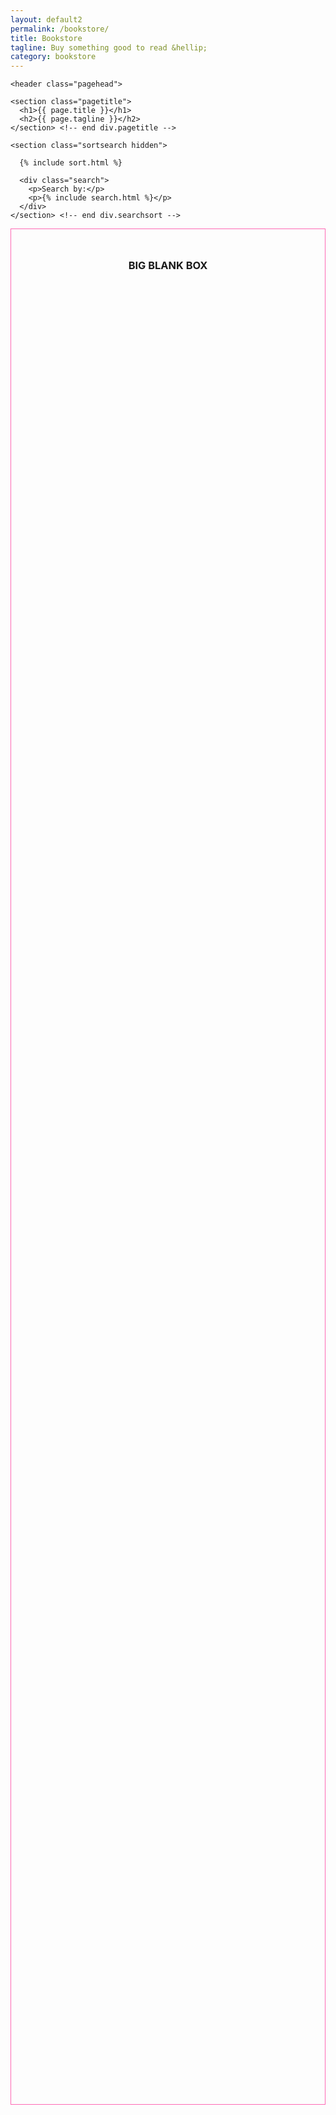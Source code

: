 ```yaml
---
layout: default2
permalink: /bookstore/
title: Bookstore
tagline: Buy something good to read &hellip;
category: bookstore
---
```


<div class="{{ page.title }}">

	<header class="pagehead">
    
    <section class="pagetitle">
      <h1>{{ page.title }}</h1>
      <h2>{{ page.tagline }}</h2>
    </section> <!-- end div.pagetitle -->
    
    <section class="sortsearch hidden">
      
      {% include sort.html %}

      <div class="search">
        <p>Search by:</p>
        <p>{% include search.html %}</p>
      </div>
    </section> <!-- end div.searchsort -->

  </header>

  <div class="placeholder__div" style="height: 3000px;border:1px solid hotpink;">
    <h3 style="text-align:center;margin-top: 3rem;">BIG BLANK BOX</h3>

    

  </div>

</div>
